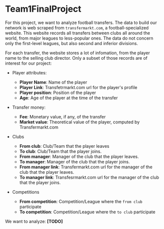 # Team1FinalProject

For this project, we want to analyze football transfers. The data to build our network is web scraped from `transfermarkt.com`, a football-specialized website. This website records all transfers between clubs all around the world, from major leagues to less-popular ones. The data do not concern only the first-level leagues, but also second and inferior divisions.

For each transfer, the website stores a lot of infomation, from the player name to the selling club director. Only a subset of those records are of interest for our project:

- Player attributes:
    - **Player Name**: Name of the player
    - **Player Link**: Transfetrmarkt.com url for the player's profile
    - **Player position**: Position of the player
    - **Age**: Age of the player at the time of the transfer


- Transfer money:
    - **Fee**: Monetary value, if any, of the transfer
    - **Market value**: Theoretical value of the player, computed by Transfermarkt.com

- Clubs
    - **From club**: Club/Team that the player leaves
    - **To club**: Club/Team that the player joins.
    - **From manager**: Manager of the club that the player leaves.
    - **To manager**: Manager of the club that the player joins.
    - **From manager link**: Transfermarkt.com url for the manager of the club that the player leaves.
    - **To manager link**: Transfesrmarkt.com url for the manager of the club that the player joins.
    
    
- Competitions
    - **From competition**: Competition/League where the `from club` participate
    - **To competition**: Competition/League where the `to club`  participate
    
    
We want to analyze: **[TODO]**